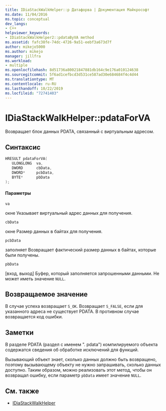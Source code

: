 ```yaml
---
title: IDiaStackWalkHelper::p Датафорва | Документация Майкрософт
ms.date: 11/04/2016
ms.topic: conceptual
dev_langs:
- C++
helpviewer_keywords:
- IDiaStackWalkHelper2::pdataByVA method
ms.assetid: fafc38fe-74dc-4726-9a51-eebf3a673d7f
author: mikejo5000
ms.author: mikejo
manager: jillfra
ms.workload:
- multiple
ms.openlocfilehash: 8d51736a80021847881db164c9e176a010124638
ms.sourcegitcommit: 5f6ad1cefbcd3d531ce587ad30e684684f4c4d44
ms.translationtype: MT
ms.contentlocale: ru-RU
ms.lasthandoff: 10/22/2019
ms.locfileid: "72741403"
---
```

# <a name="idiastackwalkhelperpdataforva"></a>IDiaStackWalkHelper::pdataForVA
Возвращает блок данных PDATA, связанный с виртуальным адресом.

## <a name="syntax"></a>Синтаксис

```C++
HRESULT pdataForVA( 
   ULONGLONG  va,
   DWORD      cbData,
   DWORD*     pcbData,
   BYTE*      pbData
);
```

#### <a name="parameters"></a>Параметры
 `va`

окне Указывает виртуальный адрес данных для получения.

 `cbData`

окне Размер данных в байтах для получения.

 `pcbData`

заполняет Возвращает фактический размер данных в байтах, которые были получены.

 `pbData`

[вход, выход] Буфер, который заполняется запрошенными данными. Не может иметь значение `NULL`.

## <a name="return-value"></a>Возвращаемое значение
 В случае успеха возвращает `S_OK`. Возвращает `S_FALSE`, если для указанного адреса не существует PDATA. В противном случае возвращается код ошибки.

## <a name="remarks"></a>Заметки
 В разделе PDATA (раздел с именем ". pdata") компилируемого объекта содержатся сведения об обработке исключений для функций.

 Вызывающий объект знает, сколько данных должно быть возвращено, поэтому вызывающему объекту не нужно запрашивать, сколько данных доступно. Таким образом, можно реализовать этот метод, чтобы он возвращал ошибку, если параметр `pbData` имеет значение `NULL`.

## <a name="see-also"></a>См. также
- [IDiaStackWalkHelper](../../debugger/debug-interface-access/idiastackwalkhelper.md)